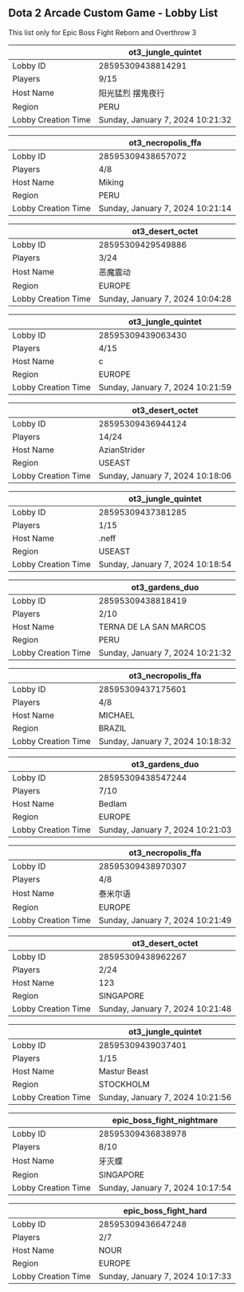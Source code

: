 ## Dota 2 Arcade Custom Game - Lobby List

This list only for Epic Boss Fight Reborn and Overthrow 3

|  | ot3_jungle_quintet |
| ------ | ------ |
| Lobby ID | 28595309438814291 |
| Players | 9/15 |
| Host Name | 阳光猛烈 摆鬼夜行 |
| Region | PERU |
| Lobby Creation Time | Sunday, January 7, 2024 10:21:32 |


|  | ot3_necropolis_ffa |
| ------ | ------ |
| Lobby ID | 28595309438657072 |
| Players | 4/8 |
| Host Name | Miking |
| Region | PERU |
| Lobby Creation Time | Sunday, January 7, 2024 10:21:14 |


|  | ot3_desert_octet |
| ------ | ------ |
| Lobby ID | 28595309429549886 |
| Players | 3/24 |
| Host Name | 恶魔震动 |
| Region | EUROPE |
| Lobby Creation Time | Sunday, January 7, 2024 10:04:28 |


|  | ot3_jungle_quintet |
| ------ | ------ |
| Lobby ID | 28595309439063430 |
| Players | 4/15 |
| Host Name | c |
| Region | EUROPE |
| Lobby Creation Time | Sunday, January 7, 2024 10:21:59 |


|  | ot3_desert_octet |
| ------ | ------ |
| Lobby ID | 28595309436944124 |
| Players | 14/24 |
| Host Name | AzianStrider |
| Region | USEAST |
| Lobby Creation Time | Sunday, January 7, 2024 10:18:06 |


|  | ot3_jungle_quintet |
| ------ | ------ |
| Lobby ID | 28595309437381285 |
| Players | 1/15 |
| Host Name | .neff |
| Region | USEAST |
| Lobby Creation Time | Sunday, January 7, 2024 10:18:54 |


|  | ot3_gardens_duo |
| ------ | ------ |
| Lobby ID | 28595309438818419 |
| Players | 2/10 |
| Host Name | TERNA DE LA SAN MARCOS |
| Region | PERU |
| Lobby Creation Time | Sunday, January 7, 2024 10:21:32 |


|  | ot3_necropolis_ffa |
| ------ | ------ |
| Lobby ID | 28595309437175601 |
| Players | 4/8 |
| Host Name | MICHAEL |
| Region | BRAZIL |
| Lobby Creation Time | Sunday, January 7, 2024 10:18:32 |


|  | ot3_gardens_duo |
| ------ | ------ |
| Lobby ID | 28595309438547244 |
| Players | 7/10 |
| Host Name | Bedlam |
| Region | EUROPE |
| Lobby Creation Time | Sunday, January 7, 2024 10:21:03 |


|  | ot3_necropolis_ffa |
| ------ | ------ |
| Lobby ID | 28595309438970307 |
| Players | 4/8 |
| Host Name | 泰米尔语 |
| Region | EUROPE |
| Lobby Creation Time | Sunday, January 7, 2024 10:21:49 |


|  | ot3_desert_octet |
| ------ | ------ |
| Lobby ID | 28595309438962267 |
| Players | 2/24 |
| Host Name | 123 |
| Region | SINGAPORE |
| Lobby Creation Time | Sunday, January 7, 2024 10:21:48 |


|  | ot3_jungle_quintet |
| ------ | ------ |
| Lobby ID | 28595309439037401 |
| Players | 1/15 |
| Host Name | Mastur Beast |
| Region | STOCKHOLM |
| Lobby Creation Time | Sunday, January 7, 2024 10:21:56 |


|  | epic_boss_fight_nightmare |
| ------ | ------ |
| Lobby ID | 28595309436838978 |
| Players | 8/10 |
| Host Name | 牙灭蝶 |
| Region | SINGAPORE |
| Lobby Creation Time | Sunday, January 7, 2024 10:17:54 |


|  | epic_boss_fight_hard |
| ------ | ------ |
| Lobby ID | 28595309436647248 |
| Players | 2/7 |
| Host Name | NOUR |
| Region | EUROPE |
| Lobby Creation Time | Sunday, January 7, 2024 10:17:33 |


